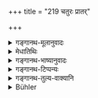 +++
title = "219 चतुरः प्रातर्"

+++

<details><summary>गङ्गानथ-मूलानुवादः</summary>

The Brāhmaṇa, with concentrated mind, shall eat four morsels in the morning, and four when the sun has set this is called the ‘Śiśu-Cāndrāyaṇa.’—(219)
</details>

<details><summary>मेधातिथिः</summary>

अत्र **प्रातः**शब्दो ऽस्तमयसाहचर्यात् सूर्योदयप्रत्यासन्नं कालं लक्षयति । **अस्तम् इते सूर्ये** प्रदोष इत्य् अर्थः ॥ ११.२१९ ॥
</details>

<details><summary>गङ्गानथ-भाष्यानुवादः</summary>

Inasmuch as the term ‘*morning*’ is used here along with ‘the *setting of the sun*,’ it stands for the time of *sunrise*. ‘*When the sun has set*’—in the evening.—(219)
</details>

<details><summary>गङ्गानथ-टिप्पन्यः</summary>

**(verses 11.218-219)  
**

See Explanatory notes for [Verse
11.218].
</details>

<details><summary>गङ्गानथ-तुल्य-वाक्यानि</summary>

*Viṣṇu* (47.8).—‘Eating, for a month, four mouthfuls each morning and
evening, one performs the *Śiśu-Cāndrāyaṇa*.’

*Baudhāyana* (4.5, 18).—‘If with concentrated mind, a Brāhmaṇa eats four
mouthfuls in the morning and four mouthfuls when the sun has set, he
performs the *Śiśu-Cāndrāyaṇa*.’
</details>

<details><summary>Bühler</summary>

220	If a Brahmana, with concentrated mind, eats (during a month daily) four mouthfuls in a morning and four after sunset, (that is) called the lunar penance of children.
</details>
